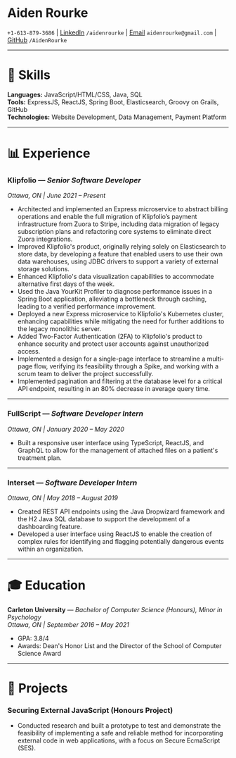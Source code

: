 # Aiden Rourke

`+1-613-879-3686` | [LinkedIn](https://linkedin.com/in/aidenrourke/) `/aidenrourke` | [Email](mailto:aidenrourke@gmail.com) `aidenrourke@gmail.com` | [GitHub](https://github.com/AidenRourke) `/AidenRourke`

---

# 🧩 Skills

**Languages:** JavaScript/HTML/CSS, Java, SQL  
**Tools:** ExpressJS, ReactJS, Spring Boot, Elasticsearch, Groovy on Grails, GitHub  
**Technologies:** Website Development, Data Management, Payment Platform  

---

# 📊 Experience

### **Klipfolio** — *Senior Software Developer*  
*Ottawa, ON | June 2021 – Present*

- Architected and implemented an Express microservice to abstract billing operations and enable the full migration of Klipfolio’s payment infrastructure from Zuora to Stripe, including data migration of legacy subscription plans and refactoring core systems to eliminate direct Zuora integrations.  
- Improved Klipfolio's product, originally relying solely on Elasticsearch to store data, by developing a feature that enabled users to use their own data warehouses, using JDBC drivers to support a variety of external storage solutions.  
- Enhanced Klipfolio's data visualization capabilities to accommodate alternative first days of the week.  
- Used the Java YourKit Profiler to diagnose performance issues in a Spring Boot application, alleviating a bottleneck through caching, leading to a verified performance improvement.  
- Deployed a new Express microservice to Klipfolio's Kubernetes cluster, enhancing capabilities while mitigating the need for further additions to the legacy monolithic server.  
- Added Two-Factor Authentication (2FA) to Klipfolio's product to enhance security and protect user accounts against unauthorized access.  
- Implemented a design for a single-page interface to streamline a multi-page flow, verifying its feasibility through a Spike, and working with a scrum team to deliver the project successfully.  
- Implemented pagination and filtering at the database level for a critical API endpoint, resulting in an 80% decrease in average query time.  

---

### **FullScript** — *Software Developer Intern*  
*Ottawa, ON | January 2020 – May 2020*

- Built a responsive user interface using TypeScript, ReactJS, and GraphQL to allow for the management of attached files on a patient's treatment plan.  

---

### **Interset** — *Software Developer Intern*  
*Ottawa, ON | May 2018 – August 2019*

- Created REST API endpoints using the Java Dropwizard framework and the H2 Java SQL database to support the development of a dashboarding feature.  
- Developed a user interface using ReactJS to enable the creation of complex rules for identifying and flagging potentially dangerous events within an organization.  

---

# 🎓 Education

**Carleton University** — *Bachelor of Computer Science (Honours), Minor in Psychology*  
*Ottawa, ON | September 2016 – May 2021*  

- GPA: 3.8/4  
- Awards: Dean's Honor List and the Director of the School of Computer Science Award  

---

# 🧪 Projects

### **Securing External JavaScript (Honours Project)**

- Conducted research and built a prototype to test and demonstrate the feasibility of implementing a safe and reliable method for incorporating external code in web applications, with a focus on Secure EcmaScript (SES).  
